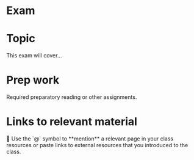 # Exam

# Topic

This exam will cover...

# Prep work

Required preparatory reading or other assignments.

# Links to relevant material

<aside>
📌 Use the `@` symbol to **mention** a relevant page in your class resources or paste links to external resources that you introduced to the class.

</aside>